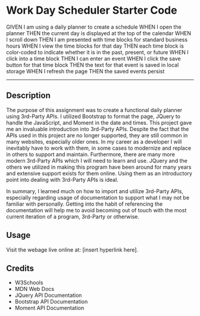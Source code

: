 # Work Day Scheduler Starter Code
GIVEN I am using a daily planner to create a schedule
WHEN I open the planner
THEN the current day is displayed at the top of the calendar
WHEN I scroll down
THEN I am presented with time blocks for standard business hours
WHEN I view the time blocks for that day
THEN each time block is color-coded to indicate whether it is in the past, present, or future
WHEN I click into a time block
THEN I can enter an event
WHEN I click the save button for that time block
THEN the text for that event is saved in local storage
WHEN I refresh the page
THEN the saved events persist

----------------------------------------------------------------------------------------------

## Description

The purpose of this assignment was to create a functional daily planner using 3rd-Party APIs.
I utilized Bootstrap to format the page, JQuery to handle the JavaScript, and Moment in the
date and times.  This project gave me an invaluable introduction into 3rd-Party APIs.  Despite
the fact that the APIs used in this project are no longer supported, they are still common in
many websites, especially older ones.  In my career as a developer I will inevitably have to work
with them, in some cases to modernize and replace in others to support and maintain.  Furthermore,
there are many more modern 3rd-Party APIs which I will need to learn and use.  JQuery and the others
we utilized in making this program have been around for many years and extensive support exists for
them online.  Using them as an introductory point into dealing with 3rd-Party APIs is ideal.

In summary, I learned much on how to import and utilize 3rd-Party APIs, especially regarding usage of
documentation to support what I may not be familiar with personally.  Getting into the habit of
referencing the documentation will help me to avoid becoming out of touch with the most current iteration
of a program, 3rd-Party or otherwise.

## Usage

Visit the webage live online at: [insert hyperlink here].

## Credits

- W3Schools
- MDN Web Docs
- JQuery API Documentation
- Bootstrap API Documentation
- Moment API Documentation